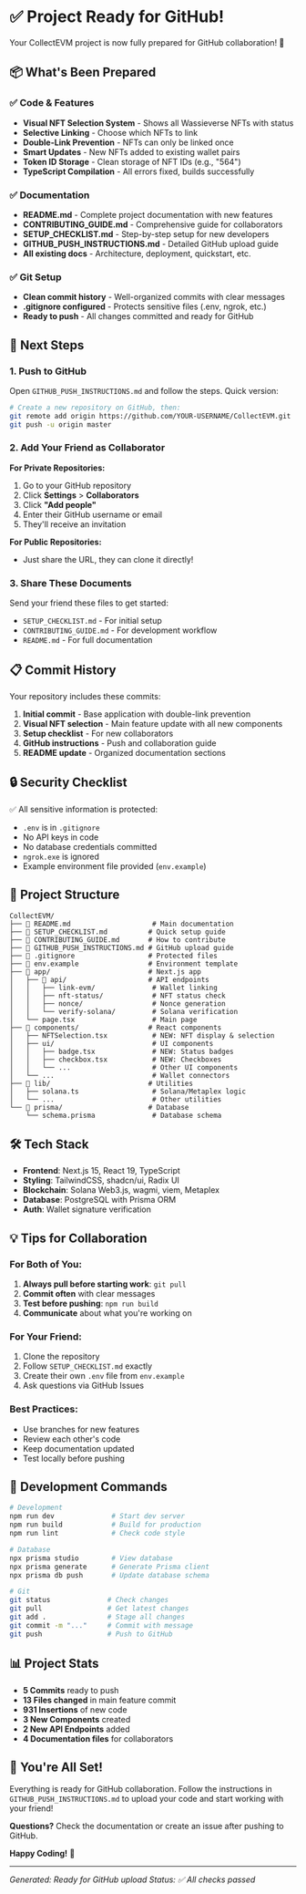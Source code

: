 # ✅ Project Ready for GitHub!

Your CollectEVM project is now fully prepared for GitHub collaboration! 🎉

## 📦 What's Been Prepared

### ✅ Code & Features
- **Visual NFT Selection System** - Shows all Wassieverse NFTs with status
- **Selective Linking** - Choose which NFTs to link
- **Double-Link Prevention** - NFTs can only be linked once
- **Smart Updates** - New NFTs added to existing wallet pairs
- **Token ID Storage** - Clean storage of NFT IDs (e.g., "564")
- **TypeScript Compilation** - All errors fixed, builds successfully

### ✅ Documentation
- **README.md** - Complete project documentation with new features
- **CONTRIBUTING_GUIDE.md** - Comprehensive guide for collaborators
- **SETUP_CHECKLIST.md** - Step-by-step setup for new developers
- **GITHUB_PUSH_INSTRUCTIONS.md** - Detailed GitHub upload guide
- **All existing docs** - Architecture, deployment, quickstart, etc.

### ✅ Git Setup
- **Clean commit history** - Well-organized commits with clear messages
- **.gitignore configured** - Protects sensitive files (.env, ngrok, etc.)
- **Ready to push** - All changes committed and ready for GitHub

## 🚀 Next Steps

### 1. Push to GitHub

Open `GITHUB_PUSH_INSTRUCTIONS.md` and follow the steps. Quick version:

```bash
# Create a new repository on GitHub, then:
git remote add origin https://github.com/YOUR-USERNAME/CollectEVM.git
git push -u origin master
```

### 2. Add Your Friend as Collaborator

**For Private Repositories:**
1. Go to your GitHub repository
2. Click **Settings** > **Collaborators**
3. Click **"Add people"**
4. Enter their GitHub username or email
5. They'll receive an invitation

**For Public Repositories:**
- Just share the URL, they can clone it directly!

### 3. Share These Documents

Send your friend these files to get started:
- `SETUP_CHECKLIST.md` - For initial setup
- `CONTRIBUTING_GUIDE.md` - For development workflow
- `README.md` - For full documentation

## 📋 Commit History

Your repository includes these commits:

1. **Initial commit** - Base application with double-link prevention
2. **Visual NFT selection** - Main feature update with all new components
3. **Setup checklist** - For new collaborators
4. **GitHub instructions** - Push and collaboration guide
5. **README update** - Organized documentation sections

## 🔒 Security Checklist

✅ All sensitive information is protected:
- `.env` is in `.gitignore`
- No API keys in code
- No database credentials committed
- `ngrok.exe` is ignored
- Example environment file provided (`env.example`)

## 📂 Project Structure

```
CollectEVM/
├── 📄 README.md                    # Main documentation
├── 📄 SETUP_CHECKLIST.md          # Quick setup guide
├── 📄 CONTRIBUTING_GUIDE.md       # How to contribute
├── 📄 GITHUB_PUSH_INSTRUCTIONS.md # GitHub upload guide
├── 📄 .gitignore                  # Protected files
├── 📄 env.example                 # Environment template
├── 📁 app/                        # Next.js app
│   ├── 📁 api/                    # API endpoints
│   │   ├── link-evm/              # Wallet linking
│   │   ├── nft-status/            # NFT status check
│   │   ├── nonce/                 # Nonce generation
│   │   └── verify-solana/         # Solana verification
│   └── page.tsx                   # Main page
├── 📁 components/                 # React components
│   ├── NFTSelection.tsx           # NEW: NFT display & selection
│   ├── ui/                        # UI components
│   │   ├── badge.tsx              # NEW: Status badges
│   │   ├── checkbox.tsx           # NEW: Checkboxes
│   │   └── ...                    # Other UI components
│   └── ...                        # Wallet connectors
├── 📁 lib/                        # Utilities
│   ├── solana.ts                  # Solana/Metaplex logic
│   └── ...                        # Other utilities
└── 📁 prisma/                     # Database
    └── schema.prisma              # Database schema

```

## 🛠️ Tech Stack

- **Frontend**: Next.js 15, React 19, TypeScript
- **Styling**: TailwindCSS, shadcn/ui, Radix UI
- **Blockchain**: Solana Web3.js, wagmi, viem, Metaplex
- **Database**: PostgreSQL with Prisma ORM
- **Auth**: Wallet signature verification

## 💡 Tips for Collaboration

### For Both of You:
1. **Always pull before starting work**: `git pull`
2. **Commit often** with clear messages
3. **Test before pushing**: `npm run build`
4. **Communicate** about what you're working on

### For Your Friend:
1. Clone the repository
2. Follow `SETUP_CHECKLIST.md` exactly
3. Create their own `.env` file from `env.example`
4. Ask questions via GitHub Issues

### Best Practices:
- Use branches for new features
- Review each other's code
- Keep documentation updated
- Test locally before pushing

## 🎯 Development Commands

```bash
# Development
npm run dev              # Start dev server
npm run build            # Build for production
npm run lint             # Check code style

# Database
npx prisma studio        # View database
npx prisma generate      # Generate Prisma client
npx prisma db push       # Update database schema

# Git
git status              # Check changes
git pull                # Get latest changes
git add .               # Stage all changes
git commit -m "..."     # Commit with message
git push                # Push to GitHub
```

## 📊 Project Stats

- **5 Commits** ready to push
- **13 Files changed** in main feature commit
- **931 Insertions** of new code
- **3 New Components** created
- **2 New API Endpoints** added
- **4 Documentation files** for collaborators

## 🎉 You're All Set!

Everything is ready for GitHub collaboration. Follow the instructions in `GITHUB_PUSH_INSTRUCTIONS.md` to upload your code and start working with your friend!

**Questions?** Check the documentation or create an issue after pushing to GitHub.

**Happy Coding!** 🚀

---

*Generated: Ready for GitHub upload*
*Status: ✅ All checks passed*

